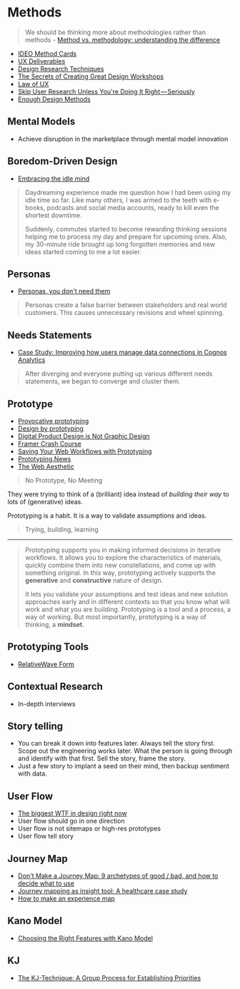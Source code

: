 # Methods

> We should be thinking more about methodologies rather than methods - [Method vs. methodology: understanding the difference](https://uxdesign.cc/method-vs-methodology-whats-the-difference-9cc755c2e69d)

* [IDEO Method Cards](https://www.ideo.com/post/method-cards)
* [UX Deliverables](https://uxplanet.org/a-complete-list-of-ux-deliverables-d62ccf1de434)
* [Design Research Techniques](http://designresearchtechniques.com/casestudies/)
* [The Secrets of Creating Great Design Workshops](https://medium.com/eightshapes-llc/the-secrets-of-creating-great-design-workshops-1e3476b548bf)
* [Law of UX](https://lawsofux.com/)
* [Skip User Research Unless You're Doing It Right — Seriously](https://medium.com/microsoft-design/skip-user-research-unless-youre-doing-it-right-seriously-15494e5ee033)
* [Enough Design Methods](http://www.themoderniststudio.com/2018/05/28/enough-design-methods/)

## Mental Models

* Achieve disruption in the marketplace through mental model innovation

## Boredom-Driven Design

* [Embracing the idle mind](https://uxdesign.cc/embracing-the-idle-mind-43067637395c)

> Daydreaming experience made me question how I had been using my idle time so far. Like many others, I was armed to the teeth with e-books, podcasts and social media accounts, ready to kill even the shortest downtime.
> 
> Suddenly, commutes started to become rewarding thinking sessions helping me to process my day and prepare for upcoming ones. Also, my 30-minute ride brought up long forgotten memories and new ideas started coming to me a lot easier.

## Personas

* [Personas, you don't need them](https://hondo.wtf/posts/on-personas/)

> Personas create a false barrier between stakeholders and real world customers. This causes unnecessary revisions and wheel spinning.

## Needs Statements

* [Case Study: Improving how users manage data connections in Cognos Analytics](https://blog.prototypr.io/design-case-study-improving-how-users-connect-to-data-in-cognos-analytics-c919ddab9891)

> After diverging and everyone putting up various different needs statements, we began to converge and cluster them.

## Prototype

* [Provocative prototyping](https://uxplanet.org/provocative-prototyping-dc312dc2b9bb)
* [Design by prototyping](https://rgabydesign.com/design-by-prototyping-744b4031e7c7)
* [Digital Product Design is Not Graphic Design](https://medium.com/subform/digital-product-design-is-not-graphic-design-931ea97a0beb)
* [Framer Crash Course](https://www.youtube.com/playlist?list=PLWlUJU11tp4f41p4dzizVkjjTQ38kA0wG)
* [Saving Your Web Workflows with Prototyping](https://matthiasott.com/articles/saving-your-web-workflows-with-prototyping)
* [Prototyping.News](https://prototyping.news/)
* [The Web Aesthetic](https://alistapart.com/article/the-web-aesthetic)

> No Prototype, No Meeting

They were trying to think of a (brilliant) idea instead of *building their way* to lots of (generative) ideas.

Prototyping is a habit. It is a way to validate assumptions and ideas.

> Trying, building, learning

---

> Prototyping supports you in making informed decisions in iterative workflows. It allows you to explore the characteristics of materials, quickly combine them into new constellations, and come up with something original. In this way, prototyping actively supports the **generative** and **constructive** nature of design. 
> 
> It lets you validate your assumptions and test ideas and new solution approaches early and in different contexts so that you know what will work and what you are building. Prototyping is a tool and a process, a way of working. But most importantly, prototyping is a way of thinking, a **mindset**.

## Prototyping Tools

* [RelativeWave Form](https://relativewave.com/form/)

## Contextual Research

* In-depth interviews

## Story telling

* You can break it down into features later. Always tell the story first. Scope out the engineering works later. What the person is going through and identify with that first. Sell the story, frame the story.
* Just a few story to implant a seed on their mind, then backup sentiment with data.

## User Flow

* [The biggest WTF in design right now](https://uxdesign.cc/the-biggest-wtf-in-design-right-now-87139f367d66)
* User flow should go in one direction
* User flow is not sitemaps or high-res prototypes
* User flow tell story

## Journey Map

* [Don't Make a Journey Map: 9 archetypes of good / bad, and how to decide what to use](https://medium.com/@shahrsays/dont-make-a-journey-map-9-archetypes-of-good-bad-and-how-to-decide-what-to-use-d65abd30ec6f#.fq1rrlsdt)
* [Journey mapping as insight tool: A healthcare case study](https://www.youtube.com/watch?v=OUoZq-g-Z2g)
* [How to make an experience map](https://blog.carbonfive.com/2017/08/03/experience-mapping-2/)

## Kano Model

* [Choosing the Right Features with Kano Model](https://uxdesign.cc/choosing-the-right-features-with-kano-model-cc0274b6a83)

## KJ

* [The KJ-Technique: A Group Process for Establishing Priorities](https://articles.uie.com/kj_technique/)

